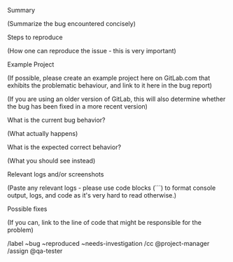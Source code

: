 Summary

(Summarize the bug encountered concisely)


Steps to reproduce

(How one can reproduce the issue - this is very important)


Example Project

(If possible, please create an example project here on GitLab.com that exhibits the problematic behaviour, and link to it here in the bug report)

(If you are using an older version of GitLab, this will also determine whether the bug has been fixed in a more recent version)


What is the current bug behavior?

(What actually happens)


What is the expected correct behavior?

(What you should see instead)


Relevant logs and/or screenshots

(Paste any relevant logs - please use code blocks (```) to format console output,
logs, and code as it's very hard to read otherwise.)


Possible fixes

(If you can, link to the line of code that might be responsible for the problem)

/label ~bug ~reproduced ~needs-investigation
/cc @project-manager
/assign @qa-tester
